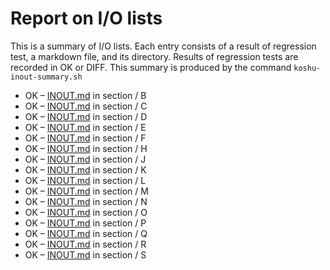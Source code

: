 # Report on I/O lists

This is a summary of I/O lists.
Each entry consists of a result of regression test,
a markdown file, and its directory.
Results of regression tests are recorded in OK or DIFF.
This summary is produced by the command `koshu-inout-summary.sh`

- OK – [INOUT.md](section/B/INOUT.md) in section / B
- OK – [INOUT.md](section/C/INOUT.md) in section / C
- OK – [INOUT.md](section/D/INOUT.md) in section / D
- OK – [INOUT.md](section/E/INOUT.md) in section / E
- OK – [INOUT.md](section/F/INOUT.md) in section / F
- OK – [INOUT.md](section/H/INOUT.md) in section / H
- OK – [INOUT.md](section/J/INOUT.md) in section / J
- OK – [INOUT.md](section/K/INOUT.md) in section / K
- OK – [INOUT.md](section/L/INOUT.md) in section / L
- OK – [INOUT.md](section/M/INOUT.md) in section / M
- OK – [INOUT.md](section/N/INOUT.md) in section / N
- OK – [INOUT.md](section/O/INOUT.md) in section / O
- OK – [INOUT.md](section/P/INOUT.md) in section / P
- OK – [INOUT.md](section/Q/INOUT.md) in section / Q
- OK – [INOUT.md](section/R/INOUT.md) in section / R
- OK – [INOUT.md](section/S/INOUT.md) in section / S
